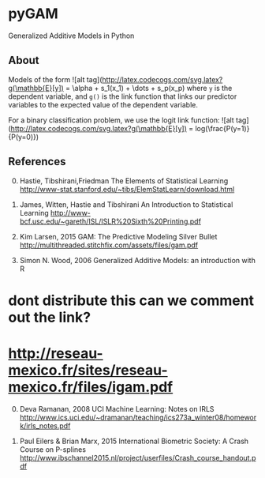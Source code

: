 # pyGAM
Generalized Additive Models in Python

## About
Models of the form
![alt tag](http://latex.codecogs.com/svg.latex?g(\mathbb{E}[y]) = \alpha + s_1(x_1) + \dots + s_p(x_p)
where `y` is the dependent variable, and `g()` is the link function that links our predictor variables to the expected value of the dependent variable.

For a binary classification problem, we use the logit link function:
![alt tag](http://latex.codecogs.com/svg.latex?g(\mathbb{E}[y]) = log(\\frac{P(y=1)}{P(y=0)})

## References
0. Hastie, Tibshirani,Friedman
The Elements of Statistical Learning
http://www-stat.stanford.edu/~tibs/ElemStatLearn/download.html

0. James, Witten, Hastie and Tibshirani
An Introduction to Statistical Learning
http://www-bcf.usc.edu/~gareth/ISL/ISLR%20Sixth%20Printing.pdf

0. Kim Larsen, 2015
GAM: The Predictive Modeling Silver Bullet
http://multithreaded.stitchfix.com/assets/files/gam.pdf

0. Simon N. Wood, 2006
Generalized Additive Models: an introduction with R
# dont distribute this can we comment out the link?
# http://reseau-mexico.fr/sites/reseau-mexico.fr/files/igam.pdf

0. Deva Ramanan, 2008
UCI Machine Learning: Notes on IRLS
http://www.ics.uci.edu/~dramanan/teaching/ics273a_winter08/homework/irls_notes.pdf

0. Paul Eilers & Brian Marx, 2015
International Biometric Society: A Crash Course on P-splines
http://www.ibschannel2015.nl/project/userfiles/Crash_course_handout.pdf
